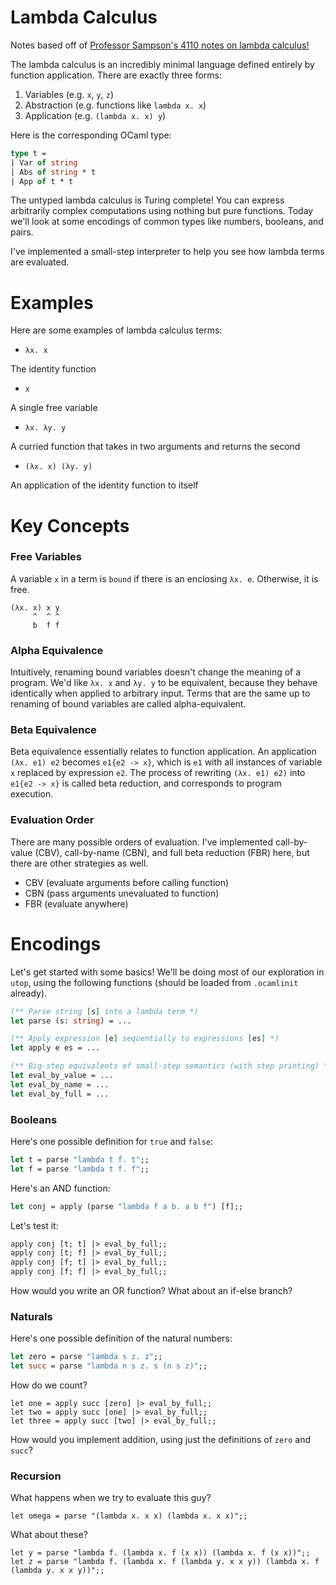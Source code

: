 # Lambda Calculus

Notes based off of [Professor Sampson's 4110 notes on lambda calculus!][1]

The lambda calculus is an incredibly minimal language defined entirely
by function application. There are exactly three forms:

1. Variables (e.g. `x`, `y`, `z`)
2. Abstraction (e.g. functions like `lambda x. x`)
3. Application (e.g. `(lambda x. x) y`)

Here is the corresponding OCaml type:

```ocaml
type t =
| Var of string
| Abs of string * t
| App of t * t
```

The untyped lambda calculus is Turing complete! You can express
arbitrarily complex computations using nothing but pure functions.
Today we'll look at some encodings of common types like
numbers, booleans, and pairs.

I've implemented a small-step interpreter to help you see how
lambda terms are evaluated.

# Examples

Here are some examples of lambda calculus terms:

- `λx. x`

The identity function

- `x`

A single free variable

- `λx. λy. y`

A curried function that takes in two arguments and returns the second

- `(λx. x) (λy. y)`

An application of the identity function to itself

# Key Concepts

### Free Variables

A variable `x` in a term is `bound` if there is an enclosing `λx. e`. Otherwise, it is free.

```
(λx. x) x y
     ^  ^ ^
     b  f f
```

### Alpha Equivalence

Intuitively, renaming bound variables doesn't change the meaning of a program. We'd
like `λx. x` and `λy. y` to be equivalent, because they behave identically when applied
to arbitrary input. Terms that are the same up to renaming of bound variables are
called alpha-equivalent.

### Beta Equivalence

Beta equivalence essentially relates to function application. An application
`(λx. e1) e2` becomes `e1{e2 -> x}`, which is `e1` with all instances of
variable `x` replaced by expression `e2`. The process of rewriting `(λx. e1) e2)` into
`e1{e2 -> x}` is called beta reduction, and corresponds to program execution.

### Evaluation Order

There are many possible orders of evaluation. I've implemented call-by-value (CBV),
call-by-name (CBN), and full beta reduction (FBR) here, but there are other
strategies as well.

- CBV (evaluate arguments before calling function)
- CBN (pass arguments unevaluated to function)
- FBR (evaluate anywhere)

# Encodings

Let's get started with some basics! We'll be doing most of our exploration in `utop`,
using the following functions (should be loaded from `.ocamlinit` already).

```ocaml
(** Parse string [s] into a lambda term *)
let parse (s: string) = ...

(** Apply expression [e] sequentially to expressions [es] *)
let apply e es = ...

(** Big-step equivalents of small-step semantics (with step printing) *)
let eval_by_value = ...
let eval_by_name = ...
let eval_by_full = ...
```

### Booleans

Here's one possible definition for `true` and `false`:

```ocaml
let t = parse "lambda t f. t";;
let f = parse "lambda t f. f";;
```

Here's an AND function:

```ocaml
let conj = apply (parse "lambda f a b. a b f") [f];;
```

Let's test it:

```ocaml
apply conj [t; t] |> eval_by_full;;
apply conj [t; f] |> eval_by_full;;
apply conj [f; t] |> eval_by_full;;
apply conj [f; f] |> eval_by_full;;
```

How would you write an OR function? What about an if-else branch?

### Naturals

Here's one possible definition of the natural numbers:

```ocaml
let zero = parse "lambda s z. z";;
let succ = parse "lambda n s z. s (n s z)";;
```

How do we count?

```
let one = apply succ [zero] |> eval_by_full;;
let two = apply succ [one] |> eval_by_full;;
let three = apply succ [two] |> eval_by_full;;
```

How would you implement addition, using just the definitions of `zero` and `succ`?

### Recursion

What happens when we try to evaluate this guy?

```
let omega = parse "(lambda x. x x) (lambda x. x x)";;
```

What about these?

```
let y = parse "lambda f. (lambda x. f (x x)) (lambda x. f (x x))";;
let z = parse "lambda f. (lambda x. f (lambda y. x x y)) (lambda x. f (lambda y. x x y))";;
```

[1]: https://www.cs.cornell.edu/courses/cs4110/2018fa/lectures/lecture13.pdf
